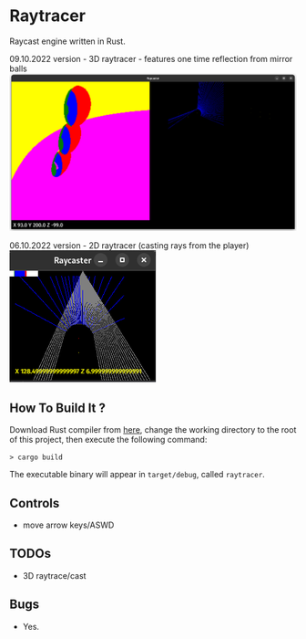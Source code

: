 # Raytracer

Raycast engine written in Rust.

09.10.2022 version - 3D raytracer - features one time reflection from mirror balls
<img alt="Description" src="https://github.com/PavelVavruska/raytracer/blob/master/raytracer_20221009.png">

06.10.2022 version - 2D raytracer (casting rays from the player)
<img alt="Description" src="https://github.com/PavelVavruska/raytracer/blob/master/raytracer_20221006.png">


## How To Build It ?

Download Rust compiler from [here](https://www.rust-lang.org/en-US/), change the working directory to the root of this project, then execute the following command:

```
> cargo build
```

The executable binary will appear in `target/debug`, called `raytracer`.

## Controls

- move arrow keys/ASWD

## TODOs

- 3D raytrace/cast

## Bugs

- Yes.
